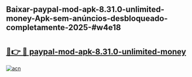 ## Baixar-paypal-mod-apk-8.31.0-unlimited-money-Apk-sem-anúncios-desbloqueado-completamente-2025-#w4e18

# <h2><a href="https://ainizakaria.my?title=paypal-mod-apk-8.31.0-unlimited-money&ref=22M">🔗👉 🔴 paypal-mod-apk-8.31.0-unlimited-money</a></h2>

[![acn](https://github.com/user-attachments/assets/0f9c940e-d8b0-45ae-aac7-cd30a18b3e1c)](https://ainizakaria.my?title=paypal-mod-apk-8.31.0-unlimited-money&ref=22M)

